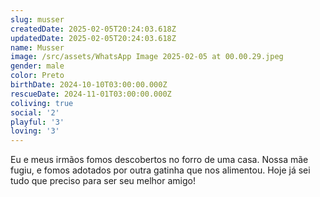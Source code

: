 ```yaml
---
slug: musser
createdDate: 2025-02-05T20:24:03.618Z
updatedDate: 2025-02-05T20:24:03.618Z
name: Musser
image: /src/assets/WhatsApp Image 2025-02-05 at 00.00.29.jpeg
gender: male
color: Preto
birthDate: 2024-10-10T03:00:00.000Z
rescueDate: 2024-11-01T03:00:00.000Z
coliving: true
social: '2'
playful: '3'
loving: '3'
---
```


Eu e meus irmãos fomos descobertos no forro de uma casa. Nossa mãe fugiu, e fomos adotados por outra gatinha que nos alimentou. Hoje já sei tudo que preciso para ser seu melhor amigo!
